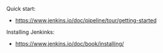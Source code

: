 Quick start:
- https://www.jenkins.io/doc/pipeline/tour/getting-started

Installing Jenkinks:
- https://www.jenkins.io/doc/book/installing/